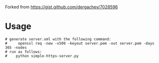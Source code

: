 Forked from https://gist.github.com/dergachev/7028596

# Usage

```
# generate server.xml with the following command:
#     openssl req -new -x509 -keyout server.pem -out server.pem -days 365 -nodes
# run as follows:
#    python simple-https-server.py
```
